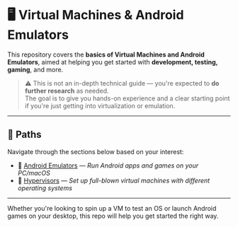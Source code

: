 # 🖥️ Virtual Machines & Android Emulators  

This repository covers the **basics of Virtual Machines and Android Emulators**, aimed at helping you get started with **development, testing, gaming**, and more.

> ⚠️ This is not an in-depth technical guide — you're expected to **do further research** as needed.  
> The goal is to give you hands-on experience and a clear starting point if you're just getting into virtualization or emulation.

---

## 📂 Paths  
Navigate through the sections below based on your interest:

- 📱 [Android Emulators](https://github.com/GhostWxre/Virtual-Machines/blob/main/Desktop/Android%20Emulator.md) — *Run Android apps and games on your PC/macOS*
- 🧱 [Hypervisors](https://github.com/GhostWxre/Virtual-Machines/blob/main/Desktop/Hypervisors.md) — *Set up full-blown virtual machines with different operating systems*

---

Whether you're looking to spin up a VM to test an OS or launch Android games on your desktop, this repo will help you get started the right way.
